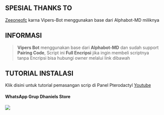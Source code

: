 ## SPESIAL THANKS TO
[Zeeoneofc](https://github.com/zeeoneofficial/Alphabot-Md?tab=readme-ov-file#information) karna Vipers-Bot menggunakan base dari Alphabot-MD miliknya

## INFORMASI
> **Vipers Bot** menggunakan base dari **Alphabot-MD** dan sudah support **Pairing Code**, Script ini **Full Encripsi** jika ingin membeli scriptnya tanpa Encripsi bisa hubungi owner melalui link dibawah

## TUTORIAL INSTALASI
Klik disini untuk tutorial pemasangan scrip di Panel Pterodactyl [Youtube](https://youtu.be/hyt7FECIE9g?si=fdBUqgYxt7hAPVLe)

#### WhatsApp Grup Dhaniels Store
<a href="https://bit.ly/Dhaniels_store"><img src="https://img.shields.io/badge/Dhaniels Store WhatsApp Grup-25D366?style=for-the-badge&logo=whatsapp&logoColor=white" />
